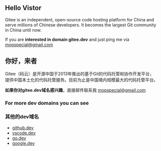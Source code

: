 ## Hello Vistor

Gitee is an independent, open-source code hosting platform for China and serve millions of Chinese developers. It becomes the largest Git community in China until now.

If you are **interested in domain gitee.dev** and just ping me via [mopspecial@gmail.com](mailto:mopspecial@gmail.com)


## 你好，来者
Gitee（码云）是开源中国于2013年推出的基于Git的代码托管和协作开发平台，提供中国本土化的代码托管服务。目前为止是中国境内规模最大的代码托管平台。

**如果你对gitee.dev域名感兴趣**，直接邮件联系我 [mopspecial@gmail.com](mailto:mopspecial@gmail.com)


### For more dev domains you can see 
### 其他的dev域名

- [github.dev](https://Github.dev)
- [vscode.dev](https://vscode.dev)
- [go.dev](https://go.dev)
- [google.dev](https://google.dev)


